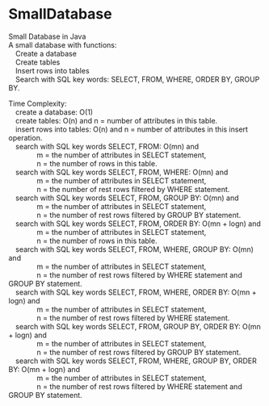 # SmallDatabase
Small Database in Java  
A small database with functions:  
&emsp;Create a database  
&emsp;Create tables  
&emsp;Insert rows into tables  
&emsp;Search with SQL key words: SELECT, FROM, WHERE, ORDER BY, GROUP BY.  
  
Time Complexity:  
&emsp;create a database: O(1)  
&emsp;create tables: O(n) and n = number of attributes in this table.  
&emsp;insert rows into tables: O(n) and n = number of attributes in this insert operation.  
&emsp;search with SQL key words SELECT, FROM: O(mn) and  
&emsp;&emsp;&emsp;&emsp;m = the number of attributes in SELECT statement,  
&emsp;&emsp;&emsp;&emsp;n = the number of rows in this table.  
&emsp;search with SQL key words SELECT, FROM, WHERE: O(mn) and  
&emsp;&emsp;&emsp;&emsp;m = the number of attributes in SELECT statement,  
&emsp;&emsp;&emsp;&emsp;n = the number of rest rows filtered by WHERE statement.  
&emsp;search with SQL key words SELECT, FROM, GROUP BY: O(mn) and  
&emsp;&emsp;&emsp;&emsp;m = the number of attributes in SELECT statement,  
&emsp;&emsp;&emsp;&emsp;n = the number of rest rows filtered by GROUP BY statement.  
&emsp;search with SQL key words SELECT, FROM, ORDER BY: O(mn + logn) and  
&emsp;&emsp;&emsp;&emsp;m = the number of attributes in SELECT statement,  
&emsp;&emsp;&emsp;&emsp;n = the number of rows in this table.  
&emsp;search with SQL key words SELECT, FROM, WHERE, GROUP BY: O(mn) and  
&emsp;&emsp;&emsp;&emsp;m = the number of attributes in SELECT statement,  
&emsp;&emsp;&emsp;&emsp;n = the number of rest rows filtered by WHERE statement and GROUP BY statement.  
&emsp;search with SQL key words SELECT, FROM, WHERE, ORDER BY: O(mn + logn) and  
&emsp;&emsp;&emsp;&emsp;m = the number of attributes in SELECT statement,  
&emsp;&emsp;&emsp;&emsp;n = the number of rest rows filtered by WHERE statement.  
&emsp;search with SQL key words SELECT, FROM, GROUP BY, ORDER BY: O(mn + logn) and  
&emsp;&emsp;&emsp;&emsp;m = the number of attributes in SELECT statement,  
&emsp;&emsp;&emsp;&emsp;n = the number of rest rows filtered by GROUP BY statement.  
&emsp;search with SQL key words SELECT, FROM, WHERE, GROUP BY, ORDER BY: O(mn + logn) and  
&emsp;&emsp;&emsp;&emsp;m = the number of attributes in SELECT statement,  
&emsp;&emsp;&emsp;&emsp;n = the number of rest rows filtered by WHERE statement and GROUP BY statement.  
  
